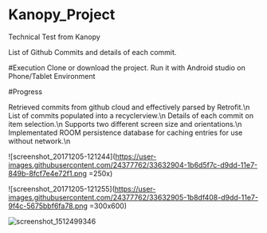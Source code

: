 # Kanopy_Project
Technical Test from Kanopy

List of Github Commits and details of each commit.

#Execution
Clone or download the project.
Run it with Android studio on Phone/Tablet Environment

#Progress

Retrieved commits from github cloud and effectively parsed by Retrofit.\n
List of commits populated into a recyclerview.\n
Details of each commit on item selection.\n
Supports two different screen size and orientations.\n
Implementated ROOM persistence database for caching entries for use without network.\n


![screenshot_20171205-121244](https://user-images.githubusercontent.com/24377762/33632904-1b6d5f7c-d9dd-11e7-849b-8fcf7e4e72f1.png =250x)

![screenshot_20171205-121255](https://user-images.githubusercontent.com/24377762/33632905-1b8df408-d9dd-11e7-9f4c-5675bbf6fa78.png =300x600)

![screenshot_1512499346](https://user-images.githubusercontent.com/24377762/33632827-db00ef62-d9dc-11e7-89aa-2d3d7cde0f03.png)


